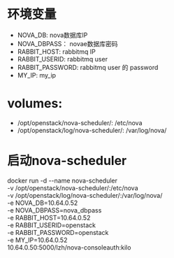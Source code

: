 # 环境变量
- NOVA_DB: nova数据库IP
- NOVA_DBPASS： novae数据库密码
- RABBIT_HOST: rabbitmq IP
- RABBIT_USERID: rabbitmq user
- RABBIT_PASSWORD: rabbitmq user 的 password
- MY_IP: my_ip

# volumes:
- /opt/openstack/nova-scheduler/: /etc/nova
- /opt/openstack/log/nova-scheduler/: /var/log/nova/

# 启动nova-scheduler
docker run -d --name nova-scheduler \
    -v /opt/openstack/nova-scheduler/:/etc/nova \
    -v /opt/openstack/log/nova-scheduler/:/var/log/nova/ \
    -e NOVA_DB=10.64.0.52 \
    -e NOVA_DBPASS=nova_dbpass \
    -e RABBIT_HOST=10.64.0.52 \
    -e RABBIT_USERID=openstack \
    -e RABBIT_PASSWORD=openstack \
    -e MY_IP=10.64.0.52 \
    10.64.0.50:5000/lzh/nova-consoleauth:kilo